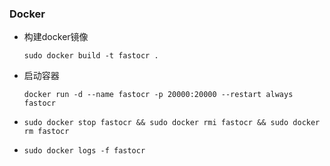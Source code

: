 ### Docker
- 构建docker镜像
    ```shell
    sudo docker build -t fastocr .
    ```
- 启动容器
    ```
    docker run -d --name fastocr -p 20000:20000 --restart always fastocr
    ```

- `sudo docker stop fastocr && sudo docker rmi fastocr && sudo docker rm fastocr`
- `sudo docker logs -f fastocr`